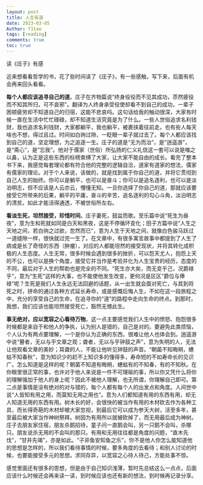 ```yaml
---
layout: post
title: 人生有道
date: 2023-03-05
Author: f1tao
tags: [reading]
comments: true
toc: true
---
```


读《庄子》有感

近来想看看哲学的书，花了些时间读了《庄子》，有一些感触，写下来，后面有机会再来回头看看。

**每个人都应该追寻自己的道**。庄子在齐物篇说“终身役役而不见其成功，苶然疲役而不知其所归，可不哀邪”。翻译为人终身承受役使却看不到自己的成功，一辈子困顿疲劳却不知道自己的归宿，这能不悲哀吗。这句话给我的触动很深，大家有时候一直在生活中忙忙碌碌，却不知道生活究竟是为了什么。一些人世俗追求名利钱财，我也追求名利钱财，大家都躺平，我也躺平，被裹挟着往前走。也有些人每天啥也不想，得过且过。时间如白驹过隙，一眨眼一辈子就过去了。每个人都应该找到自己的道，坚定理想，为之追逐一生。庄子的道是“无为而治”，是“逍遥游”，是“斋心”，是“忘我”。他对于儒家（世俗）所弘扬的仁义礼信这一套可以说是嗤之以鼻，认为正是这些东西的标榜束缚了大家，让大家不能自由的成长。看完了整本书下来，我感觉每套理论都有符合他的完整的逻辑自洽，道家有道家的想法，儒家有儒家的理论。对于个人来说，该做的，就是找到属于你自己的道，并将它贯彻到自己人生的始终。你可以是躺平，也可以是奋斗；你可以是追名逐利，也可以是淡泊明志，但不应该是人云亦云，懵懂无知。一旦你选择了你自己的道，那就应该要接受它所带来的后果，躺平的平庸，奋斗的辛苦，追名逐利的勾心斗角，淡泊明志的清贫。如此才能活得通透，不被世俗所左右。

**看淡生死，坦然接受，珍惜时间**。庄子妻死，鼓盆而歌。至乐篇中说“死生为昼夜”，意为生和死就如同是白天和黑夜，这是不停循环变化；田子方篇中说“人生之天地之间，若白驹之过欲，忽然而已”，意为人生于天地之间，就像白色骏马跃过一道缝隙一样，很快就过完一生了。在文章中，有很多寓言故事中都提到了人生了病或是长了奇怪的东西（肿瘤），对应的人都能坦然的接受现状，并将其转化成积极的人生态度。人生无常，很多时候会遇到很多的挫折，可以怨天尤人，抱怨上天的不公，也可以是换个角度，接受它并当作是考验并化为人生宝贵的经历，态度的不同，最后对于人生的帮助也是完全的不同。“死生亦大矣，而无变乎己，况爵禄乎”，意为“生死”这样的大事，也不能使他发生改变，更何况是区区“爵位与俸禄”呢？生死是我们人生永远无法回避的话题，从一出生就会面对死亡，与其到将死之时，拼命的通过各种方式延长寿命，或是感慨后悔人生，不如在这一段旅程之中，充分的享受自己的生命，在追寻你的“道”的路程中走向生命的终点。到那时，我想，我们应该也能坦然接受死亡，豁然无憾此生。

**事无绝对，应以宽容之心看待万物**。这一点主要感觉我们人生中的愤怒、抱怨很多时候都是来自于和他人的争执，认为别人是错的，自己是对的。要避免此类烦恼，个人认为有两点要理解，一个是你认为正确的东西，很难让他人也体会到。逍遥游中说“瞽者，无以与乎文章之观；聋者，无以与乎钟鼓之声”，意为失明的人，无法让他观看文章的美妙；耳聋的人，不能让他听见钟鼓的声音。“朝菌不知晦朔，蟪蛄不知春秋”，意为知识少的赶不上知识多的懂得多，寿命短的不如寿命长的见识广。怎么知道是这样的呢？朝菌不知道有晦朔，蟪蛄有的不知春，有的不知秋。在你眼里很正常的事，也许对于他人来说是一件不可理喻的事，所以你又凭什么将你的理解强加于他人的身上呢？因此不被他人理解，也无所谓，你理解自己即可。第二点是事情是没有绝对的对与错的，每个人都有每个人的出发点和角度。人间世中说“人皆知有用之用，而莫知无用之用也”。意为人们都知道有用的东西有用，却无人知道无用的东西有用。树木长的好，会很快的被当作有用的木材砍去作为各种工具，而长得奇葩的木材却被大家忽视，到最后它可以成为参天大树，活至多年，甚至最后被大家当作神树祭拜。树因为有用所以就被砍掉了，而无用最后成为神树。庄子去朋友家住宿，朋友杀鹅招待，童子问一直鹅会叫，另一只鹅不会叫，杀哪只。朋友说杀无用的不会叫的那只。有用和无用往往都是角度的问题，“直木先伐”，“甘井先竭”，亦是如此。“子非鱼安知鱼之乐”，你不是他人你怎么能知道他的思想是怎样的，所以我们看待事情的时候，要多角度的去看待；和别人讨论的时候，也要能接受多元的思想。求同存异，以宽容之心待人待己，方能处事不惊。

感觉里面还有很多的思想，但是由于自己知识浅薄，暂时先总结这么一点点，后面应该什么时候还会再来读一读，到时候应该也还有新的想法，到时候再记录分享。


